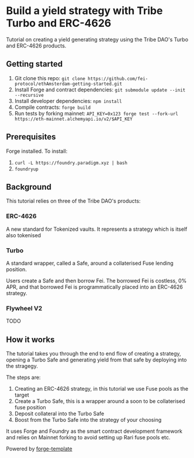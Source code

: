 # Build a yield strategy with Tribe Turbo and ERC-4626
Tutorial on creating a yield generating strategy using the Tribe DAO's Turbo and ERC-4626 products.
## Getting started
1. Git clone this repo: `git clone https://github.com/fei-protocol/ethAmsterdam-getting-started.git`
2. Install Forge and contract dependencies: `git submodule update --init --recursive`
3. Install developer dependencies: `npm install`
4. Compile contracts: `forge build`
5. Run tests by forking mainnet: `API_KEY=0x123 forge test --fork-url https://eth-mainnet.alchemyapi.io/v2/$API_KEY`

## Prerequisites
Forge installed. To install:
1. `curl -L https://foundry.paradigm.xyz | bash`
2. `foundryup`

## Background
This tutorial relies on three of the Tribe DAO's products:
### ERC-4626
A new standard for Tokenized vaults. It represents a strategy which is itself also tokenised
### Turbo
A standard wrapper, called a Safe, around a collaterised Fuse lending position. 

Users create a Safe and then borrow Fei. The borrowed Fei is costless, 0% APR, and that borrowed Fei is programmatically placed into an ERC-4626 strategy.

### Flywheel V2
TODO

## How it works
The tutorial takes you through the end to end flow of creating a strategy, opening a Turbo Safe and generating yield from that safe by deploying into the stragegy.

The steps are:
1. Creating an ERC-4626 strategy, in this tutorial we use Fuse pools as the target
2. Create a Turbo Safe, this is a wrapper around a soon to be collaterised fuse position
3. Deposit collateral into the Turbo Safe
4. Boost from the Turbo Safe into the strategy of your choosing

It uses Forge and Foundry as the smart contract development framework and relies on Mainnet forking to avoid setting up Rari fuse pools etc.


Powered by [forge-template](https://github.com/FrankieIsLost/forge-template)

